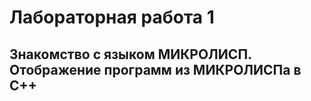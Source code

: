 # Лабораторная работа 1 
## Знакомство с языком МИКРОЛИСП. Отображение программ из МИКРОЛИСПа в C++

